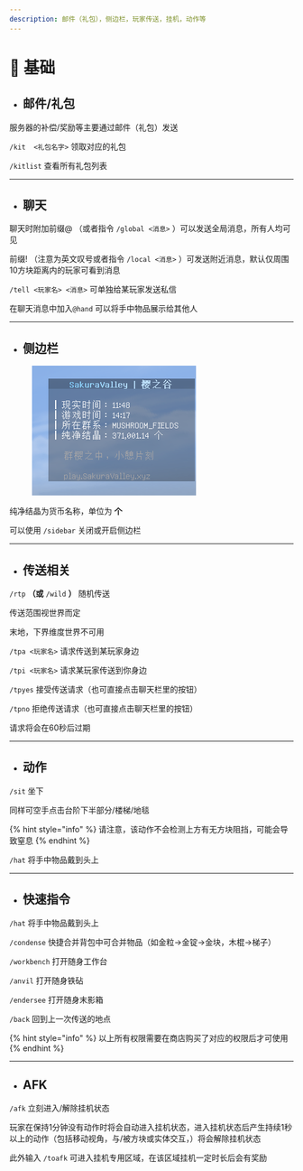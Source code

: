 ```yaml
---
description: 邮件（礼包），侧边栏，玩家传送，挂机，动作等
---
```


# 🎄 基础

*   ## 邮件/礼包



服务器的补偿/奖励等主要通过邮件（礼包）发送

`/kit  <礼包名字>`   领取对应的礼包

`/kitlist`   查看所有礼包列表

***

*   ## 聊天



聊天时附加前缀@ （或者指令 `/global <消息>` ）可以发送全局消息，所有人均可见

前缀! （注意为英文叹号或者指令 `/local <消息>` ）可发送附近消息，默认仅周围10方块距离内的玩家可看到消息

`/tell <玩家名> <消息>` 可单独给某玩家发送私信

在聊天消息中加入`@hand` 可以将手中物品展示给其他人

***

*   ## 侧边栏



<figure><img src="../.gitbook/assets/image (2).png" alt=""><figcaption></figcaption></figure>

纯净结晶为货币名称，单位为 **个**

可以使用 `/sidebar`   关闭或开启侧边栏

***

*   ## 传送相关



`/rtp`   **（或** `/wild` **）**   随机传送&#x20;

&#x20;  传送范围视世界而定

&#x20;  末地，下界维度世界不可用

`/tpa <玩家名>`   请求传送到某玩家身边

`/tpi <玩家名>`   请求某玩家传送到你身边

`/tpyes`   接受传送请求（也可直接点击聊天栏里的按钮）

`/tpno`   拒绝传送请求（也可直接点击聊天栏里的按钮）

请求将会在60秒后过期

***

*   ## 动作



`/sit`   坐下

&#x20;  同样可空手点击台阶下半部分/楼梯/地毯

{% hint style="info" %}
请注意，该动作不会检测上方有无方块阻挡，可能会导致窒息
{% endhint %}

`/hat`   将手中物品戴到头上

***

*   ## 快速指令



`/hat`   将手中物品戴到头上

`/condense`   快捷合并背包中可合并物品（如金粒->金锭->金块，木棍→梯子）

`/workbench`   打开随身工作台

`/anvil`  打开随身铁砧

`/endersee`  打开随身末影箱

`/back`  回到上一次传送的地点

{% hint style="info" %}
以上所有权限需要在商店购买了对应的权限后才可使用
{% endhint %}

***

* ## AFK

`/afk`   立刻进入/解除挂机状态

&#x20;  玩家在保持1分钟没有动作时将会自动进入挂机状态，进入挂机状态后产生持续1秒以上的动作（包括移动视角，与/被方块或实体交互，）将会解除挂机状态

此外输入 `/toafk` 可进入挂机专用区域，在该区域挂机一定时长后会有奖励
